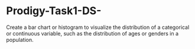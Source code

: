 # Prodigy-Task1-DS-
Create a bar chart or histogram to visualize the distribution of a categorical or continuous variable, such as the distribution of ages or genders in a population.
